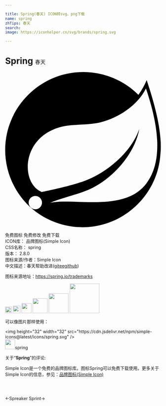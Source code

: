 ```yaml
---

title: Spring(春天) ICON转svg、png下载
name: spring
zhTips: 春天
search: 
image: https://iconhelper.cn/svg/brands/spring.svg

---
```


# Spring  <small style="font-size: 60%;font-weight: 100">春天</small>

<div id="svg" class="svg-wrap">
<svg role="img" viewBox="0 0 24 24" xmlns="http://www.w3.org/2000/svg"><title>Spring icon</title><path d="M21.822 1.248c-.338.806-.766 1.57-1.281 2.272A12.045 12.045 0 0012.03 0C5.431 0 0 5.43 0 12.031c0 3.293 1.35 6.445 3.737 8.717l.444.393a12.041 12.041 0 007.75 2.83c6.275 0 11.55-4.911 11.997-11.172.328-3.065-.572-6.941-2.106-11.55zM5.447 20.817c-.194.24-.49.38-.8.38a1.033 1.033 0 01-1.028-1.03c0-.564.465-1.03 1.028-1.03a1.032 1.032 0 01.8 1.68zm16.325-3.602c-2.969 3.954-9.31 2.622-13.375 2.812 0 0-.722.044-1.447.162 0 0 .272-.115.625-.25 2.853-.992 4.203-1.185 5.937-2.075 3.266-1.66 6.494-5.293 7.166-9.072-1.244 3.636-5.012 6.76-8.447 8.03-2.353.867-6.603 1.71-6.603 1.71l-.172-.09c-2.894-1.408-2.981-7.672 2.278-9.694 2.303-.886 4.507-.4 6.994-.992 2.656-.63 5.728-2.622 6.978-5.219 1.4 4.154 3.085 10.658.066 14.678z"/></svg>
</div>
<detail full-name='spring'></detail>

<div class="detail-page">
<p>
<span><span class="badge-success badge">免费图标</span> <span class="badge-success badge">免费修改</span>  <span class="badge-success badge">免费下载</span> </span>
<br/>
<span>
ICON库：
<span class="badge-secondary badge">品牌图标(Simple Icon)</span> 
</span>
<br/>
<span>
CSS名称：
<span class="badge-secondary badge">spring</span> 
</span>

<br/>
<span>
版本：
<span class="badge-secondary badge">2.8.0</span> 
</span>
<br/>
<span>图标来源/作者：<span class="badge-light badge">Simple Icon</span></span> 
<br/>
<span class="zh-detail">中文描述：<span class="badge-primary badge">春天</span><span class="help-link"><span>帮助改进</span>(<a href="https://gitee.com/liuwave/icon-helper/edit/master/json/brands/spring.json" target="_blank" rel="noopener noreferrer">gitee</a><a href="https://github.com/liuwave/icon-helper/edit/master/json/brands/spring.json" target="_blank" rel="noopener noreferrer">github</a></span>)</span><br/>
</p>
</div><div class="description description alert alert-light"><p>图标来源地址：<a href="https://spring.io/trademarks" target="_blank" rel="noopener noreferrer">https://spring.io/trademarks</a></p></div>
<div class="alert alert-dark">
<img height="21" width="21" src="https://cdn.jsdelivr.net/npm/simple-icons@latest/icons/spring.svg" />
<img height="24" width="24" src="https://cdn.jsdelivr.net/npm/simple-icons@latest/icons/spring.svg" />
<img height="32" width="32" src="https://cdn.jsdelivr.net/npm/simple-icons@latest/icons/spring.svg" />
<img height="48" width="48" src="https://cdn.jsdelivr.net/npm/simple-icons@latest/icons/spring.svg" />
<img height="64" width="64" src="https://cdn.jsdelivr.net/npm/simple-icons@latest/icons/spring.svg" />
<img height="96" width="96" src="https://cdn.jsdelivr.net/npm/simple-icons@latest/icons/spring.svg" />

</div>
<div>
  <p>可以像图片那样使用：    
  </p>
  <div class="alert alert-primary" style="font-size: 14px">
    &lt;img height="32" width="32" src="https://cdn.jsdelivr.net/npm/simple-icons@latest/icons/spring.svg" /&gt;
    <copy-btn content='<img height="32" width="32" src="https://cdn.jsdelivr.net/npm/simple-icons@latest/icons/spring.svg" />'></copy-btn>
  </div>
  <div class="alert alert-secondary">
    <img height="32" width="32" src="https://cdn.jsdelivr.net/npm/simple-icons@latest/icons/spring.svg" />spring
    <copy-btn content="spring" btn-title="复制图标名称"></copy-btn>
  </div>
</div>
<div class="icon-detail__container">
<p>关于“<b>Spring</b>”的评论:</p>
</div>
<Vssue title="关于“Spring”的评论" />
<div><p>Simple Icon是一个免费的品牌图标库。图标Spring可以免费下载使用。更多关于  Simple Icon的信息，参见：<a target="_blank" href="https://iconhelper.cn/brands.html">品牌图标(Simple Icon)</a>
</p></div>


<div style="padding:2rem 0 " class="page-nav"><p class="inner"><span class="prev">←<router-link to="/icon/spreaker.html">Spreaker</router-link></span> <span class="next"><router-link to="/icon/sprint.html">Sprint</router-link>→</span></p></div>
